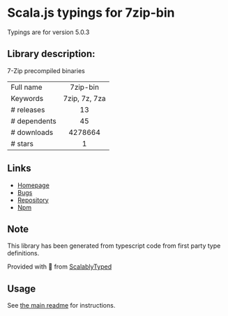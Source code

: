 
# Scala.js typings for 7zip-bin

Typings are for version 5.0.3

## Library description:
7-Zip precompiled binaries

|                    |                 |
| ------------------ | :-------------: |
| Full name          | 7zip-bin |
| Keywords           | 7zip, 7z, 7za |
| # releases         | 13 |
| # dependents       | 45 |
| # downloads        | 4278664 |
| # stars            | 1 |

## Links
- [Homepage](https://github.com/develar/7zip-bin#readme)
- [Bugs](https://github.com/develar/7zip-bin/issues)
- [Repository](https://github.com/develar/7zip-bin)
- [Npm](https://www.npmjs.com/package/7zip-bin)
    


## Note
This library has been generated from typescript code from first party type definitions.

Provided with :purple_heart: from [ScalablyTyped](https://github.com/oyvindberg/ScalablyTyped)

## Usage
See [the main readme](../../readme.md) for instructions.



